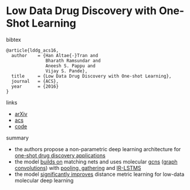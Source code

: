 #  Low Data Drug Discovery with One-Shot Learning

bibtex
```
@article{lddg_acs16,
  author    = {Han Altae{-}Tran and
               Bharath Ramsundar and
               Aneesh S. Pappu and
               Vijay S. Pande},
  title     = {Low Data Drug Discovery with One-shot Learning},
  journal   = {ACS},
  year      = {2016}
}
```
links
- [arXiv](https://arxiv.org/abs/1611.03199)
- [acs](http://pubs.acs.org/doi/abs/10.1021/acscentsci.6b00367)
- [code](https://github.com/deepchem/deepchem)

summary
- the authors propose a non-parametric deep learning architecture for [one-shot drug discovery applications](https://github.com/naganandy/geometric-deep-learning-literature/blob/master/conference-journal-articles/acs_drug_osl/pic1.png?raw=true)
- the model [builds on](https://github.com/naganandy/geometric-deep-learning-literature/blob/master/conference-journal-articles/acs_drug_osl/pic2.png?raw=true) matching nets and uses molecular [gcns](https://github.com/naganandy/geometric-deep-learning-literature/blob/master/conference-journal-articles/acs_drug_osl/pic4.png?raw=true) ([graph convolutions](https://github.com/naganandy/geometric-deep-learning-literature/blob/master/conference-journal-articles/acs_drug_osl/pic5.png?raw=true)) with [pooling, gathering](https://github.com/naganandy/geometric-deep-learning-literature/blob/master/conference-journal-articles/acs_drug_osl/pic6.png?raw=true) and [IR-LSTMS](https://github.com/naganandy/geometric-deep-learning-literature/blob/master/conference-journal-articles/acs_drug_osl/pic3.png?raw=true)
- the model [significantly improves](https://github.com/naganandy/geometric-deep-learning-literature/blob/master/conference-journal-articles/acs_drug_osl/pic7.png?raw=true) distance metric learning for low-data molecular deep learning
